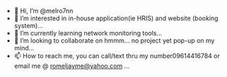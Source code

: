 - 👋 Hi, I’m @melro7nn
- 👀 I’m interested in in-house application(ie HRIS) and website (booking system)...
- 🌱 I’m currently learning network monitoring tools...
- 💞️ I’m looking to collaborate on hmmm... no project yet pop-up on my mind...
- 📫 How to reach me, you can call/text thru my number09614416784 or email me @ romeljayme@yahoo.com ...

<!---
melro7nn/melro7nn is a ✨ special ✨ repository because its `README.md` (this file) appears on your GitHub profile.
You can click the Preview link to take a look at your changes.
--->

